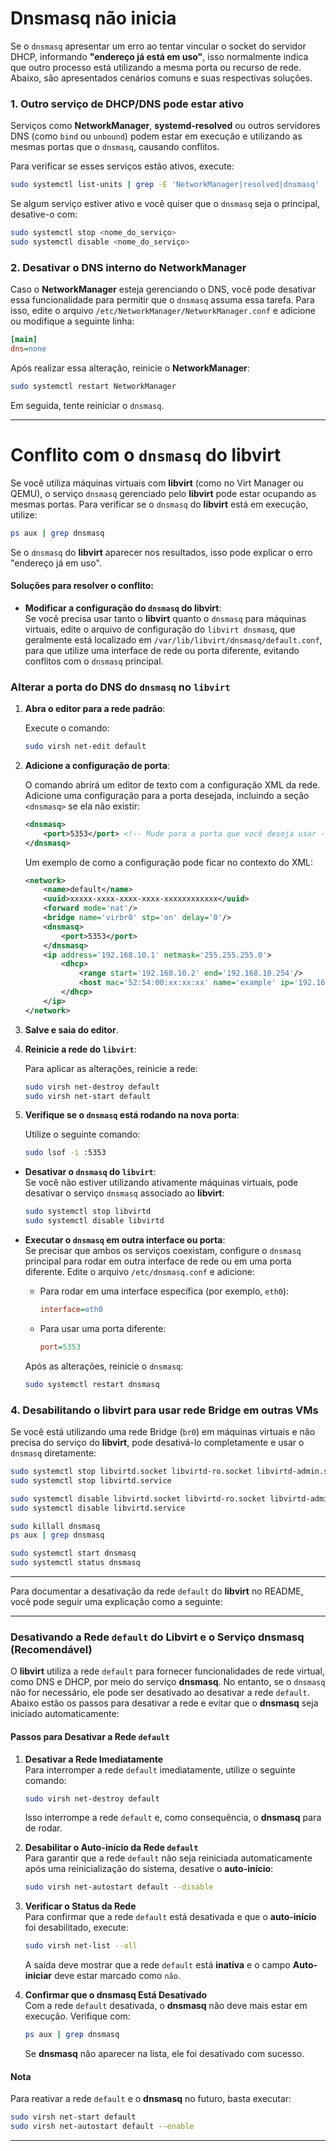# Dnsmasq não inicia

Se o `dnsmasq` apresentar um erro ao tentar vincular o socket do servidor DHCP, informando **"endereço já está em uso"**, isso normalmente indica que outro processo está utilizando a mesma porta ou recurso de rede. Abaixo, são apresentados cenários comuns e suas respectivas soluções.

### 1. Outro serviço de DHCP/DNS pode estar ativo

Serviços como **NetworkManager**, **systemd-resolved** ou outros servidores DNS (como `bind` ou `unbound`) podem estar em execução e utilizando as mesmas portas que o `dnsmasq`, causando conflitos.

Para verificar se esses serviços estão ativos, execute:

```bash
sudo systemctl list-units | grep -E 'NetworkManager|resolved|dnsmasq'
```

Se algum serviço estiver ativo e você quiser que o `dnsmasq` seja o principal, desative-o com:

```bash
sudo systemctl stop <nome_do_serviço>
sudo systemctl disable <nome_do_serviço>
```

### 2. Desativar o DNS interno do NetworkManager

Caso o **NetworkManager** esteja gerenciando o DNS, você pode desativar essa funcionalidade para permitir que o `dnsmasq` assuma essa tarefa. Para isso, edite o arquivo `/etc/NetworkManager/NetworkManager.conf` e adicione ou modifique a seguinte linha:

```ini
[main]
dns=none
```

Após realizar essa alteração, reinicie o **NetworkManager**:

```bash
sudo systemctl restart NetworkManager
```

Em seguida, tente reiniciar o `dnsmasq`.
___
# Conflito com o `dnsmasq` do libvirt

Se você utiliza máquinas virtuais com **libvirt** (como no Virt Manager ou QEMU), o serviço `dnsmasq` gerenciado pelo **libvirt** pode estar ocupando as mesmas portas. Para verificar se o `dnsmasq` do **libvirt** está em execução, utilize:

```bash
ps aux | grep dnsmasq
```

Se o `dnsmasq` do **libvirt** aparecer nos resultados, isso pode explicar o erro "endereço já em uso".

#### Soluções para resolver o conflito:

- **Modificar a configuração do `dnsmasq` do libvirt**:  
  Se você precisa usar tanto o **libvirt** quanto o `dnsmasq` para máquinas virtuais, edite o arquivo de configuração do `libvirt dnsmasq`, que geralmente está localizado em `/var/lib/libvirt/dnsmasq/default.conf`, para que utilize uma interface de rede ou porta diferente, evitando conflitos com o `dnsmasq` principal.

### Alterar a porta do DNS do `dnsmasq` no `libvirt`

1. **Abra o editor para a rede padrão**:

   Execute o comando:

   ```bash
   sudo virsh net-edit default
   ```

2. **Adicione a configuração de porta**:

   O comando abrirá um editor de texto com a configuração XML da rede. Adicione uma configuração para a porta desejada, incluindo a seção `<dnsmasq>` se ela não existir:

   ```xml
   <dnsmasq>
       <port>5353</port> <!-- Mude para a porta que você deseja usar -->
   </dnsmasq>
   ```

   Um exemplo de como a configuração pode ficar no contexto do XML:

   ```xml
   <network>
       <name>default</name>
       <uuid>xxxxx-xxxx-xxxx-xxxx-xxxxxxxxxxxx</uuid>
       <forward mode='nat'/>
       <bridge name='virbr0' stp='on' delay='0'/>
       <dnsmasq>
           <port>5353</port>
       </dnsmasq>
       <ip address='192.168.10.1' netmask='255.255.255.0'>
           <dhcp>
               <range start='192.168.10.2' end='192.168.10.254'/>
               <host mac='52:54:00:xx:xx:xx' name='example' ip='192.168.10.10'/>
           </dhcp>
       </ip>
   </network>
   ```

3. **Salve e saia do editor**.

4. **Reinicie a rede do `libvirt`**:

   Para aplicar as alterações, reinicie a rede:

   ```bash
   sudo virsh net-destroy default
   sudo virsh net-start default
   ```

5. **Verifique se o `dnsmasq` está rodando na nova porta**:

   Utilize o seguinte comando:

   ```bash
   sudo lsof -i :5353
   ```

- **Desativar o `dnsmasq` do `libvirt`**:  
  Se você não estiver utilizando ativamente máquinas virtuais, pode desativar o serviço `dnsmasq` associado ao **libvirt**:

  ```bash
  sudo systemctl stop libvirtd
  sudo systemctl disable libvirtd
  ```

- **Executar o `dnsmasq` em outra interface ou porta**:  
  Se precisar que ambos os serviços coexistam, configure o `dnsmasq` principal para rodar em outra interface de rede ou em uma porta diferente. Edite o arquivo `/etc/dnsmasq.conf` e adicione:

  - Para rodar em uma interface específica (por exemplo, `eth0`):

    ```ini
    interface=eth0
    ```

  - Para usar uma porta diferente:

    ```ini
    port=5353
    ```

  Após as alterações, reinicie o `dnsmasq`:

  ```bash
  sudo systemctl restart dnsmasq
  ```

### 4. Desabilitando o libvirt para usar rede Bridge em outras VMs

Se você está utilizando uma rede Bridge (`br0`) em máquinas virtuais e não precisa do serviço do **libvirt**, pode desativá-lo completamente e usar o `dnsmasq` diretamente:

```bash
sudo systemctl stop libvirtd.socket libvirtd-ro.socket libvirtd-admin.socket
sudo systemctl stop libvirtd.service

sudo systemctl disable libvirtd.socket libvirtd-ro.socket libvirtd-admin.socket
sudo systemctl disable libvirtd.service

sudo killall dnsmasq
ps aux | grep dnsmasq

sudo systemctl start dnsmasq
sudo systemctl status dnsmasq
```
--- 
Para documentar a desativação da rede `default` do **libvirt** no README, você pode seguir uma explicação como a seguinte:

---

### Desativando a Rede `default` do Libvirt e o Serviço dnsmasq (Recomendável)

O **libvirt** utiliza a rede `default` para fornecer funcionalidades de rede virtual, como DNS e DHCP, por meio do serviço **dnsmasq**. No entanto, se o `dnsmasq` não for necessário, ele pode ser desativado ao desativar a rede `default`. Abaixo estão os passos para desativar a rede e evitar que o **dnsmasq** seja iniciado automaticamente:

#### Passos para Desativar a Rede `default`

1. **Desativar a Rede Imediatamente**  
   Para interromper a rede `default` imediatamente, utilize o seguinte comando:
   ```bash
   sudo virsh net-destroy default
   ```
   Isso interrompe a rede `default` e, como consequência, o **dnsmasq** para de rodar.

2. **Desabilitar o Auto-início da Rede `default`**  
   Para garantir que a rede `default` não seja reiniciada automaticamente após uma reinicialização do sistema, desative o **auto-início**:
   ```bash
   sudo virsh net-autostart default --disable
   ```

3. **Verificar o Status da Rede**  
   Para confirmar que a rede `default` está desativada e que o **auto-início** foi desabilitado, execute:
   ```bash
   sudo virsh net-list --all
   ```
   A saída deve mostrar que a rede `default` está **inativa** e o campo **Auto-iniciar** deve estar marcado como `não`.

4. **Confirmar que o dnsmasq Está Desativado**  
   Com a rede `default` desativada, o **dnsmasq** não deve mais estar em execução. Verifique com:
   ```bash
   ps aux | grep dnsmasq
   ```
   Se **dnsmasq** não aparecer na lista, ele foi desativado com sucesso.

#### Nota
Para reativar a rede `default` e o **dnsmasq** no futuro, basta executar:

```bash
sudo virsh net-start default
sudo virsh net-autostart default --enable
```

---

